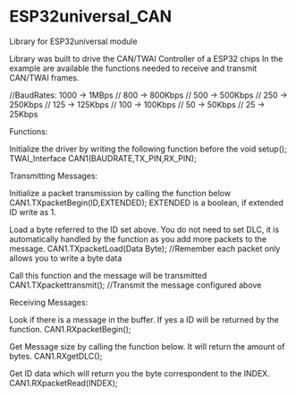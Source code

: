# ESP32universal_CAN
Library for ESP32universal module


Library was built to drive the CAN/TWAI Controller of a ESP32 chips
In the example are available the functions needed to receive and transmit CAN/TWAI frames.

//BaudRates: 1000 -> 1MBps
//            800 -> 800Kbps
//            500 -> 500Kbps
//            250 -> 250Kbps
//            125 -> 125Kbps
//            100 -> 100Kbps
//             50 -> 50Kbps
//             25 -> 25Kbps

Functions:

Initialize the driver by writing the following function before the void setup();
TWAI_Interface CAN1(BAUDRATE,TX_PIN,RX_PIN);  

Transmitting Messages:

Initialize a packet transmission by calling the function below
CAN1.TXpacketBegin(ID,EXTENDED);   EXTENDED is a boolean, if extended ID write as 1.

Load a byte referred to the ID set above. You do not need to set DLC, it is automatically handled by the function as you add more packets to the message.
CAN1.TXpacketLoad(Data Byte);    //Remember each packet only allows you to write a byte data


Call this function and the message will be transmitted
CAN1.TXpackettransmit();         //Transmit the message configured above


Receiving Messages:

Look if there is a message in the buffer. If yes a ID will be returned by the function.
CAN1.RXpacketBegin();

Get Message size by calling the function below. It will return the amount of bytes.
CAN1.RXgetDLC();

Get ID data which will return you the byte correspondent to the INDEX.
CAN1.RXpacketRead(INDEX);
